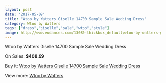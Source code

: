 ```yaml
---
layout: post
date: '2017-05-09'
title: "Wtoo by Watters Giselle 14700 Sample Sale Wedding Dress"
category: Wtoo by Watters
tags: ["dress","giselle","sale","wtoo","style"]
image: http://www.eudances.com/13080-thickbox_default/wtoo-by-watters-giselle-14700-sample-sale-wedding-dress.jpg
---
```

Wtoo by Watters Giselle 14700 Sample Sale Wedding Dress

On Sales: **$408.99**
<a href="https://www.eudances.com/en/wtoo-by-watters/3970-wtoo-by-watters-giselle-14700-sample-sale-wedding-dress.html"><amp-img layout="responsive" width="600" height="600" src="//www.eudances.com/13080-thickbox_default/wtoo-by-watters-giselle-14700-sample-sale-wedding-dress.jpg" alt="Wtoo by Watters Giselle 14700 Sample Sale Wedding Dress 0" /></a>
<a href="https://www.eudances.com/en/wtoo-by-watters/3970-wtoo-by-watters-giselle-14700-sample-sale-wedding-dress.html"><amp-img layout="responsive" width="600" height="600" src="//www.eudances.com/13085-thickbox_default/wtoo-by-watters-giselle-14700-sample-sale-wedding-dress.jpg" alt="Wtoo by Watters Giselle 14700 Sample Sale Wedding Dress 1" /></a>
<a href="https://www.eudances.com/en/wtoo-by-watters/3970-wtoo-by-watters-giselle-14700-sample-sale-wedding-dress.html"><amp-img layout="responsive" width="600" height="600" src="//www.eudances.com/13084-thickbox_default/wtoo-by-watters-giselle-14700-sample-sale-wedding-dress.jpg" alt="Wtoo by Watters Giselle 14700 Sample Sale Wedding Dress 2" /></a>
<a href="https://www.eudances.com/en/wtoo-by-watters/3970-wtoo-by-watters-giselle-14700-sample-sale-wedding-dress.html"><amp-img layout="responsive" width="600" height="600" src="//www.eudances.com/13083-thickbox_default/wtoo-by-watters-giselle-14700-sample-sale-wedding-dress.jpg" alt="Wtoo by Watters Giselle 14700 Sample Sale Wedding Dress 3" /></a>
<a href="https://www.eudances.com/en/wtoo-by-watters/3970-wtoo-by-watters-giselle-14700-sample-sale-wedding-dress.html"><amp-img layout="responsive" width="600" height="600" src="//www.eudances.com/13082-thickbox_default/wtoo-by-watters-giselle-14700-sample-sale-wedding-dress.jpg" alt="Wtoo by Watters Giselle 14700 Sample Sale Wedding Dress 4" /></a>
<a href="https://www.eudances.com/en/wtoo-by-watters/3970-wtoo-by-watters-giselle-14700-sample-sale-wedding-dress.html"><amp-img layout="responsive" width="600" height="600" src="//www.eudances.com/13081-thickbox_default/wtoo-by-watters-giselle-14700-sample-sale-wedding-dress.jpg" alt="Wtoo by Watters Giselle 14700 Sample Sale Wedding Dress 5" /></a>

Buy it: [Wtoo by Watters Giselle 14700 Sample Sale Wedding Dress](https://www.eudances.com/en/wtoo-by-watters/3970-wtoo-by-watters-giselle-14700-sample-sale-wedding-dress.html "Wtoo by Watters Giselle 14700 Sample Sale Wedding Dress")

View more: [Wtoo by Watters](https://www.eudances.com/en/49-wtoo-by-watters "Wtoo by Watters")